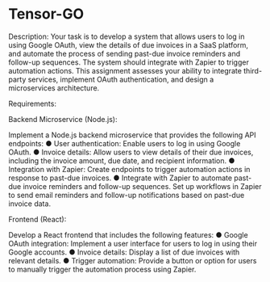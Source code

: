 # Tensor-GO
Description:
Your task is to develop a system that allows users to log in using Google OAuth, view the details of due
invoices in a SaaS platform, and automate the process of sending past-due invoice reminders and
follow-up sequences. The system should integrate with Zapier to trigger automation actions. This
assignment assesses your ability to integrate third-party services, implement OAuth authentication, and
design a microservices architecture.

Requirements:

Backend Microservice (Node.js):

Implement a Node.js backend microservice that provides the following API endpoints:
● User authentication: Enable users to log in using Google OAuth.
● Invoice details: Allow users to view details of their due invoices, including the invoice amount, due
date, and recipient information.
● Integration with Zapier: Create endpoints to trigger automation actions in response to past-due
invoices.
● Integrate with Zapier to automate past-due invoice reminders and follow-up sequences. Set up
workflows in Zapier to send email reminders and follow-up notifications based on past-due
invoice data.

Frontend (React):

Develop a React frontend that includes the following features:
● Google OAuth integration: Implement a user interface for users to log in using their Google
accounts.
● Invoice details: Display a list of due invoices with relevant details.
● Trigger automation: Provide a button or option for users to manually trigger the automation
process using Zapier.
